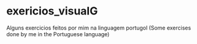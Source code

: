 # exericios_visualG
Alguns exercicios feitos por mim na linguagem portugol (Some exercises done by me in the Portuguese language)
